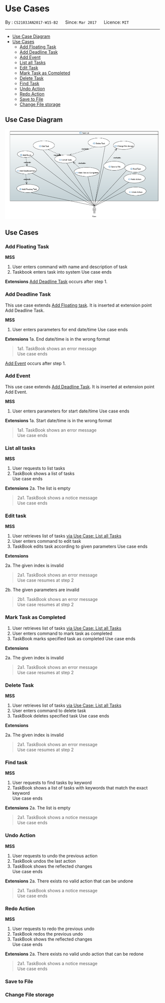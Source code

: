 # Use Cases

By : `CS2103JAN2017-W15-B2`  &nbsp;&nbsp;&nbsp;&nbsp; Since: `Mar 2017`  &nbsp;&nbsp;&nbsp;&nbsp; Licence: `MIT`

---

- [Use Case Diagram](#use-case-diagram)
- [Use Cases](#use-cases-1)
    - [Add Floating Task](#add-floating-task)
    - [Add Deadline Task](#add-deadline-task)
    - [Add Event](#add-event)
    - [List all Tasks](#list-all-tasks)
    - [Edit Task](#edit-task)
    - [Mark Task as Completed](#mark-task-as-completed)
    - [Delete Task](#delete-task)
    - [Find Task](#find-task)
    - [Undo Action](#undo-action)
    - [Redo Action](#redo-action)
    - [Save to File](#save-to-file)
    - [Change File storage](#change-file-storage)

## Use Case Diagram

![Use Case Diagram](diagrams/Use_Case_Diagram.PNG)

## Use Cases

### Add Floating Task

**MSS**

1. User enters command with name and description of task
2. Taskbook enters task into system
Use case ends

**Extensions**
[Add Deadline Task](#add-deadline-task) occurs after step 1.

### Add Deadline Task
This use case extends [Add Floating task](#add-floating-task). It is inserted at extension point Add Deadline Task.

**MSS**

1. User enters parameters for end date/time
Use case ends

**Extensions**
1a. End date/time is in the wrong format
> 1a1. TaskBook shows an error message <br>
  Use case ends

[Add Event](#add-event) occurs after step 1.

### Add Event

This use case extends [Add Deadline Task](#add-deadline-task). It is inserted at extension point Add Event.

**MSS**

1. User enters parameters for start date/time
Use case ends

**Extensions**
1a. Start date/time is in the wrong format
> 1a1. TaskBook shows an error message <br>
  Use case ends

### List all tasks

**MSS**

1. User requests to list tasks
2. TaskBook shows a list of tasks <br>
Use case ends

**Extensions**
2a. The list is empty
> 2a1. TaskBook shows a notice message <br>
  Use case ends

### Edit task

**MSS**

1. User retrieves list of tasks [via Use Case: List all Tasks](#list-all-tasks)
2. User enters command to edit task
3. TaskBook edits task according to given parameters
Use case ends

**Extensions**

2a. The given index is invalid

> 2a1. TaskBook shows an error message <br>
  Use case resumes at step 2

2b. The given parameters are invalid

 > 2b1. TaskBook shows an error message <br>
  Use case resumes at step 2

### Mark Task as Completed

1. User retrieves list of tasks [via Use Case: List all Tasks](#list-all-tasks)
2. User enters command to mark task as completed
3. TaskBook marks specified task as completed
Use case ends

**Extensions**

2a. The given index is invalid

> 2a1. TaskBook shows an error message <br>
  Use case resumes at step 2

### Delete Task

**MSS**

1. User retrieves list of tasks [via Use Case: List all Tasks](#list-all-tasks)
2. User enters command to delete task
3. TaskBook deletes specified task
Use case ends

**Extensions**

2a. The given index is invalid

> 2a1. TaskBook shows an error message <br>
  Use case resumes at step 2

### Find task

**MSS**

1. User requests to find tasks by keyword
2. TaskBook shows a list of tasks with keywords that match the exact keyword <br>
Use case ends

**Extensions**
2a. The list is empty
> 2a1. TaskBook shows a notice message <br>
  Use case ends

### Undo Action

**MSS**

1. User requests to undo the previous action
2. TaskBook undos the last action
3. TaskBook shows the reflected changes <br>
Use case ends

**Extensions**
2a. There exists no valid action that can be undone
> 2a1. TaskBook shows a notice message <br>
  Use case ends

### Redo Action

**MSS**

1. User requests to redo the previous undo
2. TaskBook redos the previous undo
3. TaskBook shows the reflected changes <br>
Use case ends

**Extensions**
2a. There exists no valid undo action that can be redone
> 2a1. TaskBook shows a notice message <br>
  Use case ends

### Save to File

### Change File storage